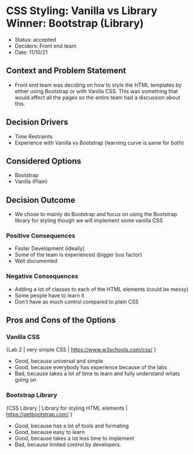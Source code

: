 # CSS Styling: Vanilla vs Library Winner: Bootstrap (Library)

* Status: accepted
* Deciders: Front end team
* Date: 11/10/21

## Context and Problem Statement
- Front end team was deciding on how to style the HTML templates by either using Bootstrap or with Vanilla CSS. This was something that would affect all the pages so the entire team had a discussion about this. 

## Decision Drivers <!-- optional -->
* Time Restraints
* Experience with Vanilla vs Bootstrap (learning curve is same for both)

## Considered Options
* Bootstrap
* Vanilla (Plain)

## Decision Outcome
- We chose to mainly do Bootstrap and focus on using the Bootstrap library for styling though we will implement some vanilla CSS 

### Positive Consequences 
* Faster Development (ideally)
* Some of the team is experienced (bigger bus factor) 
* Well documented

### Negative Consequences <!-- optional -->
* Adding a lot of classes to each of the HTML elements (could be messy)
* Some people have to learn it 
* Don't have as much control compared to plain CSS

## Pros and Cons of the Options <!-- optional -->

### Vanilla CSS
{Lab 2 | very simple CSS | https://www.w3schools.com/css/ }

* Good, because universal and simple
* Good, because everybody has experience because of the labs
* Bad, because takes a lot of time to learn and fully understand whats going on

### Bootstrap Library
{CSS Library | Library for styling HTML elements | https://getbootstrap.com/ } 

* Good, because has a lot of tools and formating
* Good, because easy to learn
* Good, because takes a lot less time to implement
* Bad, because limited control by developers.
